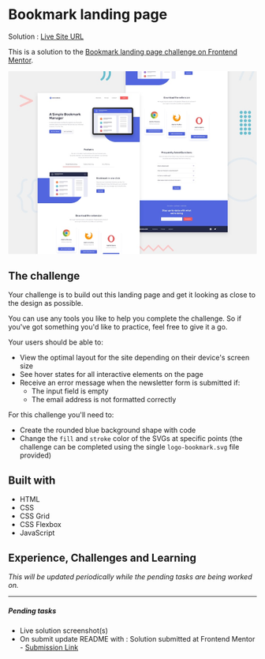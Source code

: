 # Bookmark landing page

Solution : [Live Site URL](https://frontend-mentor-challenges-ecru.vercel.app/bookmark-landing-page)

This is a solution to the [Bookmark landing page challenge on Frontend Mentor](https://www.frontendmentor.io/challenges/bookmark-landing-page-5d0b588a9edda32581d29158).

![Design preview for the Bookmark landing page coding challenge](./design/desktop-preview.jpg)

## The challenge

Your challenge is to build out this landing page and get it looking as close to the design as possible.

You can use any tools you like to help you complete the challenge. So if you've got something you'd like to practice, feel free to give it a go.

Your users should be able to:

- View the optimal layout for the site depending on their device's screen size
- See hover states for all interactive elements on the page
- Receive an error message when the newsletter form is submitted if:
  - The input field is empty
  - The email address is not formatted correctly

For this challenge you'll need to:

- Create the rounded blue background shape with code
- Change the `fill` and `stroke` color of the SVGs at specific points (the challenge can be completed using the single `logo-bookmark.svg` file provided)

## Built with

- HTML
- CSS
- CSS Grid
- CSS Flexbox
- JavaScript

## Experience, Challenges and Learning

_This will be updated periodically while the pending tasks are being worked on._

---

##### Pending tasks

- Live solution screenshot(s)
- On submit update README with : Solution submitted at Frontend Mentor - [Submission Link]()
